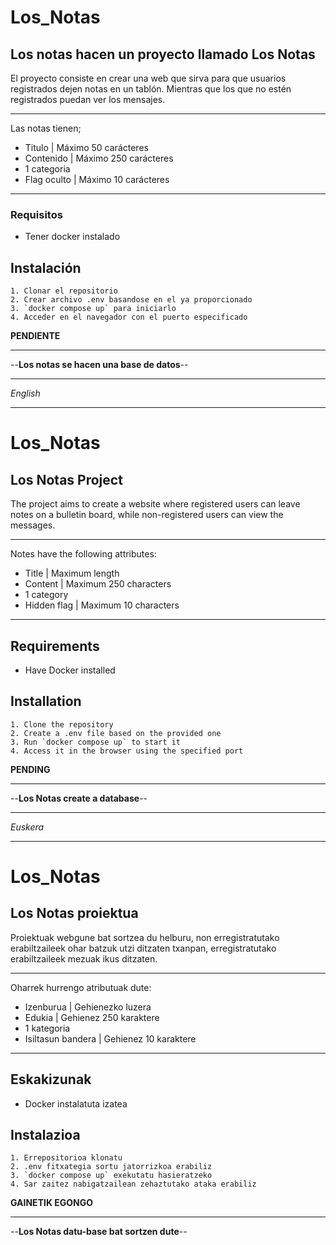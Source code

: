 # Los_Notas
## Los notas hacen un proyecto llamado Los Notas

El proyecto consiste en crear una web que sirva para que usuarios registrados dejen notas en un tablón. Mientras que los que no estén registrados puedan ver los mensajes.
***
Las notas tienen;
- Titulo | Máximo 50 carácteres
- Contenido | Máximo 250 carácteres  
- 1 categoria
- Flag oculto | Máximo 10 carácteres
***
### Requisitos
- Tener docker instalado

## Instalación
    1. Clonar el repositorio
    2. Crear archivo .env basandose en el ya proporcionado
    3. `docker compose up` para iniciarlo
    4. Acceder en el navegador con el puerto especificado  

**PENDIENTE**

***

--__Los notas se hacen una base de datos__--

---
_English_
***
# Los_Notas
## Los Notas Project

The project aims to create a website where registered users can leave notes on a bulletin board, while non-registered users can view the messages.
***
Notes have the following attributes:
- Title | Maximum length
- Content | Maximum 250 characters
- 1 category
- Hidden flag | Maximum 10 characters
***
## Requirements

- Have Docker installed
## Installation
    1. Clone the repository
    2. Create a .env file based on the provided one
    3. Run `docker compose up` to start it
    4. Access it in the browser using the specified port


**PENDING**

***

--__Los Notas create a database__--

---
_Euskera_
***
# Los_Notas
## Los Notas proiektua

Proiektuak webgune bat sortzea du helburu, non erregistratutako erabiltzaileek ohar batzuk utzi ditzaten txanpan, erregistratutako erabiltzaileek mezuak ikus ditzaten.
***
Oharrek hurrengo atributuak dute:
- Izenburua | Gehienezko luzera
- Edukia | Gehienez 250 karaktere
- 1 kategoria
- Isiltasun bandera | Gehienez 10 karaktere
***
## Eskakizunak

- Docker instalatuta izatea
## Instalazioa

    1. Errepositorioa klonatu
    2. .env fitxategia sortu jatorrizkoa erabiliz
    3. `docker compose up` exekutatu hasieratzeko
    4. Sar zaitez nabigatzailean zehaztutako ataka erabiliz


**GAINETIK EGONGO**

***

--__Los Notas datu-base bat sortzen dute__--

